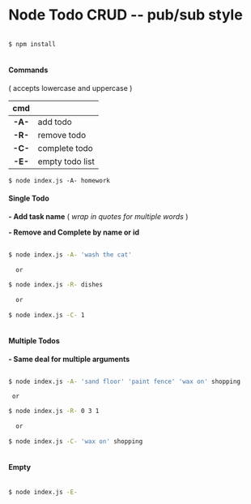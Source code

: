 Node Todo CRUD -- pub/sub style
===============================

```bash
  
$ npm install
  
```

#### Commands
( accepts lowercase and uppercase )
>
|   cmd   |                     |
|:-------:|--------------------|
| __-A-__ |   add todo         |
| __-R-__ |   remove todo      |
| __-C-__ |   complete todo    |
| __-E-__ |   empty todo list  | 
```
$ node index.js -A- homework
```

#### Single Todo

__- Add task name__ ( *wrap in quotes for multiple words* )
  
__- Remove and Complete by name or id__
 
```bash
    
$ node index.js -A- 'wash the cat' 
  
  or
    
$ node index.js -R- dishes 
  
  or
    
$ node index.js -C- 1
  
```

#### Multiple Todos
__- Same deal for multiple arguments__
 
```bash
  
$ node index.js -A- 'sand floor' 'paint fence' 'wax on' shopping
  
 or

$ node index.js -R- 0 3 1 
  
  or
    
$ node index.js -C- 'wax on' shopping 
  
```

#### Empty
```bash
  
$ node index.js -E- 
  
```
    